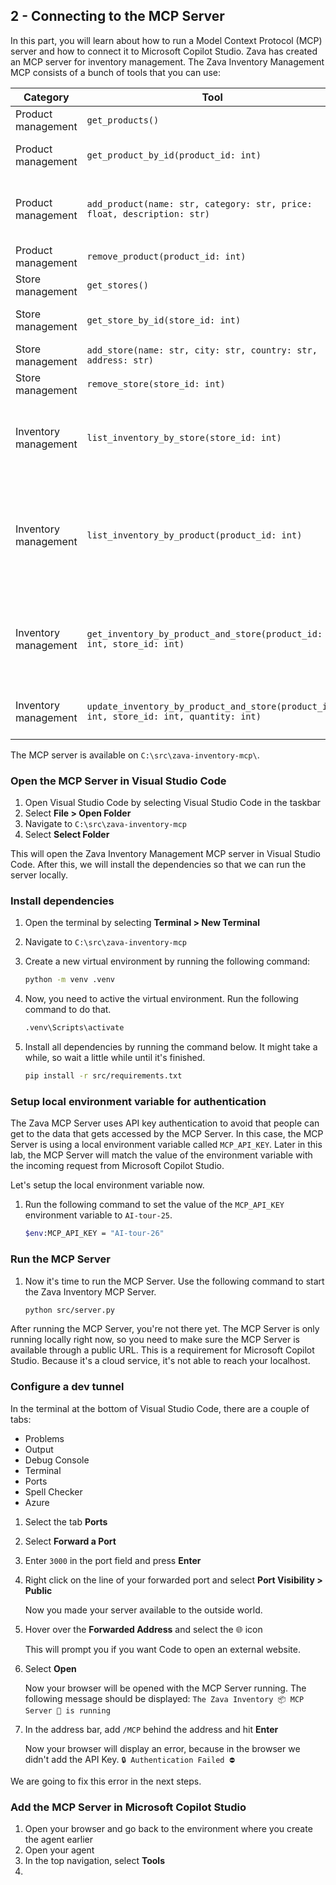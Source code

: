 ## 2 - Connecting to the MCP Server

In this part, you will learn about how to run a Model Context Protocol (MCP) server and how to connect it to Microsoft Copilot Studio. Zava has created an MCP server for inventory management. The Zava Inventory Management MCP consists of a bunch of tools that you can use:

| Category | Tool | Description |
|---|---|---|
| Product management | `get_products()` | List all products |
| Product management | `get_product_by_id(product_id: int)` | Retrieve a product by its ID |
| Product management | `add_product(name: str, category: str, price: float, description: str)` | Add a new product (auto-generates SKU) |
| Product management | `remove_product(product_id: int)` | Remove a product |
| Store management | `get_stores()` | List all stores |
| Store management | `get_store_by_id(store_id: int)` | Retrieve a store by its ID |
| Store management | `add_store(name: str, city: str, country: str, address: str)` | Add a new store |
| Store management | `remove_store(store_id: int)` | Remove a store |
| Inventory management | `list_inventory_by_store(store_id: int)` | Get inventory for a store (with product details) |
| Inventory management | `list_inventory_by_product(product_id: int)` | Get inventory for a product across stores (with store details and totals) |
| Inventory management | `get_inventory_by_product_and_store(product_id: int, store_id: int)` | Get inventory for a specific product at a specific store |
| Inventory management | `update_inventory_by_product_and_store(product_id: int, store_id: int, quantity: int)` | Update the quantity for a product at a store |

The MCP server is available on `C:\src\zava-inventory-mcp\`.

### Open the MCP Server in Visual Studio Code

1. Open Visual Studio Code by selecting Visual Studio Code in the taskbar
1. Select **File > Open Folder**
1. Navigate to `C:\src\zava-inventory-mcp`
1. Select **Select Folder**

This will open the Zava Inventory Management MCP server in Visual Studio Code. After this, we will install the dependencies so that we can run the server locally.

### Install dependencies

1. Open the terminal by selecting **Terminal > New Terminal**
1. Navigate to `C:\src\zava-inventory-mcp`
1. Create a new virtual environment by running the following command:

    ```bash
    python -m venv .venv
    ```

1. Now, you need to active the virtual environment. Run the following command to do that.

    ```bash
    .venv\Scripts\activate
    ```

1. Install all dependencies by running the command below. It might take a while, so wait a little while until it's finished.

    ```bash
    pip install -r src/requirements.txt
    ```

### Setup local environment variable for authentication

The Zava MCP Server uses API key authentication to avoid that people can get to the data that gets accessed by the MCP Server. In this case, the MCP Server is using a local environment variable called `MCP_API_KEY`. Later in this lab, the MCP Server will match the value of the environment variable with the incoming request from Microsoft Copilot Studio.

Let's setup the local environment variable now.

1. Run the following command to set the value of the `MCP_API_KEY` environment variable to `AI-tour-25`.

    ```bash
    $env:MCP_API_KEY = "AI-tour-26"
    ```

### Run the MCP Server

1. Now it's time to run the MCP Server. Use the following command to start the Zava Inventory MCP Server.

    ```bash
    python src/server.py
    ```

After running the MCP Server, you're not there yet. The MCP Server is only running locally right now, so you need to make sure the MCP Server is available through a public URL. This is a requirement for Microsoft Copilot Studio. Because it's a cloud service, it's not able to reach your localhost.

### Configure a dev tunnel

In the terminal at the bottom of Visual Studio Code, there are a couple of tabs:

- Problems
- Output
- Debug Console
- Terminal
- Ports
- Spell Checker
- Azure

1. Select the tab **Ports**
1. Select **Forward a Port**
1. Enter `3000` in the port field and press **Enter**
1. Right click on the line of your forwarded port and select **Port Visibility > Public**

    Now you made your server available to the outside world.

1. Hover over the **Forwarded Address** and select the 🌐 icon

    This will prompt you if you want Code to open an external website.

1. Select **Open**

    Now your browser will be opened with the MCP Server running. The following message should be displayed:
    `The Zava Inventory 📦 MCP Server 🧠 is running`

1. In the address bar, add `/MCP` behind the address and hit **Enter**

    Now your browser will display an error, because in the browser we didn't add the API Key.
    `🔒 Authentication Failed ⛔`

We are going to fix this error in the next steps.

### Add the MCP Server in Microsoft Copilot Studio

1. Open your browser and go back to the environment where you create the agent earlier
1. Open your agent
1. In the top navigation, select **Tools**
1.
